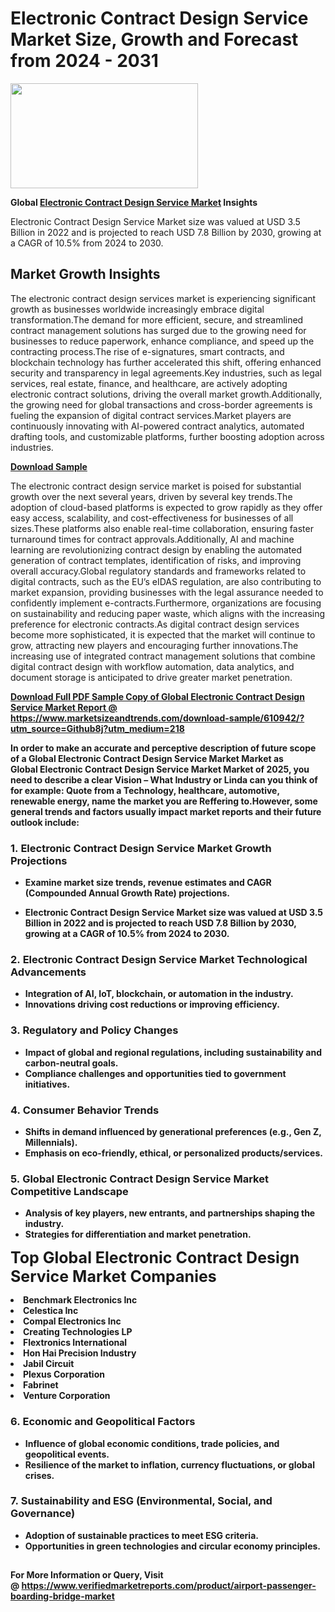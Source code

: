 <H1>Electronic Contract Design Service Market Size, Growth and Forecast from 2024 - 2031</H1><img class="aligncenter size-medium wp-image-584254" src="https://thirdeyenews.in/wp-content/uploads/2024/09/Global-Market-Research-300x168.jpeg" alt="" width="300" height="168" /><p><strong>Global&nbsp;<a href="https://www.marketsizeandtrends.com/download-sample/610942/?utm_source=Github8j?utm_medium=218">Electronic Contract Design Service Market</a> Insights</strong></p><p>Electronic Contract Design Service Market size was valued at USD 3.5 Billion in 2022 and is projected to reach USD 7.8 Billion by 2030, growing at a CAGR of 10.5% from 2024 to 2030.</p><p><h2>Market Growth Insights</h2> <p>The electronic contract design services market is experiencing significant growth as businesses worldwide increasingly embrace digital transformation.The demand for more efficient, secure, and streamlined contract management solutions has surged due to the growing need for businesses to reduce paperwork, enhance compliance, and speed up the contracting process.The rise of e-signatures, smart contracts, and blockchain technology has further accelerated this shift, offering enhanced security and transparency in legal agreements.Key industries, such as legal services, real estate, finance, and healthcare, are actively adopting electronic contract solutions, driving the overall market growth.Additionally, the growing need for global transactions and cross-border agreements is fueling the expansion of digital contract services.Market players are continuously innovating with AI-powered contract analytics, automated drafting tools, and customizable platforms, further boosting adoption across industries.</p> <p><strong><a href="#">Download Sample</a></strong></p> <p>The electronic contract design service market is poised for substantial growth over the next several years, driven by several key trends.The adoption of cloud-based platforms is expected to grow rapidly as they offer easy access, scalability, and cost-effectiveness for businesses of all sizes.These platforms also enable real-time collaboration, ensuring faster turnaround times for contract approvals.Additionally, AI and machine learning are revolutionizing contract design by enabling the automated generation of contract templates, identification of risks, and improving overall accuracy.Global regulatory standards and frameworks related to digital contracts, such as the EU’s eIDAS regulation, are also contributing to market expansion, providing businesses with the legal assurance needed to confidently implement e-contracts.Furthermore, organizations are focusing on sustainability and reducing paper waste, which aligns with the increasing preference for electronic contracts.As digital contract design services become more sophisticated, it is expected that the market will continue to grow, attracting new players and encouraging further innovations.The increasing use of integrated contract management solutions that combine digital contract design with workflow automation, data analytics, and document storage is anticipated to drive greater market penetration.</p> <p><strong><a href="#"></p><p><span class=""><strong>Download Full PDF Sample Copy of Global Electronic Contract Design Service Market Report</strong> @ <a href="https://www.marketsizeandtrends.com/download-sample/610942/?utm_source=Github8j?utm_medium=218" target="_blank">https://www.marketsizeandtrends.com/download-sample/610942/?utm_source=Github8j?utm_medium=218</a></span></p><p>In order to make an accurate and perceptive description of future scope of a Global&nbsp;Electronic Contract Design Service Market Market as Global&nbsp;Electronic Contract Design Service Market Market of 2025, you need to describe a clear Vision &ndash; What Industry or Linda can you think of for example: Quote from a Technology, healthcare, automotive, renewable energy, name the market you are Reffering to.However, some general trends and factors usually impact market reports and their future outlook include:</p><h3>1.&nbsp;<strong>Electronic Contract Design Service Market Growth Projections</strong></h3><ul><li>Examine market size trends, revenue estimates and CAGR (Compounded Annual Growth Rate) projections.</li><li><p>Electronic Contract Design Service Market size was valued at USD 3.5 Billion in 2022 and is projected to reach USD 7.8 Billion by 2030, growing at a CAGR of 10.5% from 2024 to 2030.</p></li></ul><h3>2.&nbsp;<strong>Electronic Contract Design Service Market Technological Advancements</strong></h3><ul><li>Integration of AI, IoT, blockchain, or automation in the industry.</li><li>Innovations driving cost reductions or improving efficiency.</li></ul><h3>3.&nbsp;<strong>Regulatory and Policy Changes</strong></h3><ul><li>Impact of global and regional regulations, including sustainability and carbon-neutral goals.</li><li>Compliance challenges and opportunities tied to government initiatives.</li></ul><h3>4.&nbsp;<strong>Consumer Behavior Trends</strong></h3><ul><li>Shifts in demand influenced by generational preferences (e.g., Gen Z, Millennials).</li><li>Emphasis on eco-friendly, ethical, or personalized products/services.</li></ul><h3>5.&nbsp;<strong>Global Electronic Contract Design Service Market Competitive Landscape</strong></h3><ul><li>Analysis of key players, new entrants, and partnerships shaping the industry.</li><li>Strategies for differentiation and market penetration.</li></ul><p data-pm-slice="1 1 []"><span style="color: inherit; font-family: inherit; font-size: 25px;">Top Global Electronic Contract Design Service Market Companies</span></p><div class="" data-test-id=""><p><li>Benchmark Electronics Inc</li><li> Celestica Inc</li><li> Compal Electronics Inc</li><li> Creating Technologies LP</li><li> Flextronics International</li><li> Hon Hai Precision Industry</li><li> Jabil Circuit</li><li> Plexus Corporation</li><li> Fabrinet</li><li> Venture Corporation</li></p></div><h3>6.&nbsp;<strong>Economic and Geopolitical Factors</strong></h3><ul><li>Influence of global economic conditions, trade policies, and geopolitical events.</li><li>Resilience of the market to inflation, currency fluctuations, or global crises.</li></ul><h3>7.&nbsp;<strong>Sustainability and ESG (Environmental, Social, and Governance)</strong></h3><ul><li>Adoption of sustainable practices to meet ESG criteria.</li><li>Opportunities in green technologies and circular economy principles.</li></ul><h2><strong style="font-size: 14px;">For More Information or Query, Visit @&nbsp;</strong><a style="background-color: #ffffff; font-size: 14px;" href="https://www.marketsizeandtrends.com/report/electronic-contract-design-service-market/" target="_blank">https://www.verifiedmarketreports.com/product/airport-passenger-boarding-bridge-market</a></h2>